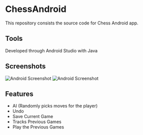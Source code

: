 # ChessAndroid

This repository consists the source code for Chess Android app.

## Tools

Developed through Android Studio with Java

## Screenshots

![Android Screenshot](https://i.imgur.com/nriNG8Mm.png "Android Screenshot")
![Android Screenshot](https://i.imgur.com/aPEXxoRm.png "Android Screenshot")

## Features

* AI (Randomly picks moves for the player)
* Undo
* Save Current Game
* Tracks Previous Games
* Play the Previous Games

